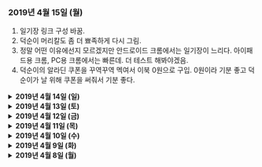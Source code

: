 ### 2019년 4월 15일 (월)

1. 일기장 링크 구성 바꿈.
2. 덕순이 머리칼도 좀 더 뾰족하게 다시 그림.
3. 정말 어떤 이유에선지 모르겠지만 안드로이드 크롬에서는 일기장이 느리다. 아이패드용 크롬, PC용 크롬에서는 빠른데. 더 테스트 해봐야겠음.
4. 덕순이의 알라딘 쿠폰을 꾸역꾸역 멕여서 이북 0원으로 구입. 0원이라 기분 좋고 덕순이가 날 위해 쿠폰을 써줘서 기분 좋다.

<details><summary><b>2019년 4월 14일 (일)</b></summary><p>
1. 어제 읽은 📖책은 A Mango-Shaped Space. '미아'라는 평범한 미국 10대 소녀의 이야기인데, 부모와 남매와 친구와 😸고양이와 생활하면서 겪는 다양한 이야기를 다룬다. 미아의 한 가지 평범하지 않은 점은 공감각을 (共感覚, Synesthesia) 가졌다는 것인데, 공감각은 (나도 소설을 읽기 전엔 이런 현상이 있는지도 몰랐다) 말 그대로 감각이 서로 함께 한다는 뜻 (예를 들어 👂청각과 👁시각 신경이 서로 연결되어있는 경우). 미아의 경우 숫자나 글자를 보면 각 글자마다 색깔이 입혀져있고, 소리를 들으면 눈 앞에 도형이 아른거리고, 가족이 키우는 고양이가 지나간 자리엔 🥭망고 색깔의 잔상이 남아있다. 딱히 병이 아니라 (물론 미아 주변에서는 병이라고 보는 사람도 있지만) 그저 세상을 다른 식으로 보는 것이기 때문에 이야기는 가볍고 밝은 분위기. 평화롭게 읽기 좋았음.<br/>
2. 🎵음악을 인터넷으로 들을 땐 유튜브 뮤직이면 충분한데, 폰으로 들을 땐 데이터 사용 없이 들을 수 있는 mp3 파일을 몇 개 저장해 놓고 있다. 문제는 구글 뮤직 앱이 디렉토리 검색을 제대로 못하는 지 분명 파일이 있는데도 목록에 안 보일 때가 있고, 디자인도 세계 최악으로 👎구리다. 덤으로 팟캐스트 mp3 파일도 음악으로 인식해, 블랙팬서 엔딩곡이 끝나고 다음 트랙으로 플스 팟캐스트가 재생되는 사태가 벌어진다. 마침 책도 다 읽었겠다, 수술을 해보자🔪. 폰에 있는 음악 파일 다 끄집어내서 📁폴더 구조 통일하고, 📄파일명 형식도 통일하고, 태그도 제목과 아티스트 부분만 남기고 다 지우고, 앨범아트도 사실 음악 듣는 데에는 아무 도움 안 되기 때문에 전부 삭제. 더 이상 안 듣는 노래도 다 삭제. 이제야 좀 깔끔해졌지만, 구글 뮤직 앱 디자인이 구린 건 바꿀 수 없으니 새 음악 앱을 찾아 헤맨 결과, Pulsar라는 💎보물을 발견. 초심플 디자인 + 광고 없음 + 무료라는 강력한 3박자를 가진 앱이라 당장 설치. 파일 인식률도 좋고 UI 커스터마이징도 된다 (색깔 바꾸기는 물론 안 쓰는 탭 숨기기도 됨). 특정 폴더 제외하기 기능도 있다 (팟캐스트 폴더를 제외하면 된다!). 뿌듯한 툐요일 작업이었다.
</p></details>

<details><summary><b>2019년 4월 13일 (토)</b></summary><p>
한국에 계신 어머니의 스마트폰에 뭔가 쓸데없는 앱이 너무 많이 깔려있는데 어떻게 지우는 지 잘 모르시길래 원격으로 관리해드렸다. AnyDesk라는 프로그램을 쓰니 내 맥북에서 어머니 스마트폰을 원격으로 조작할 수 있음. 매우 편리해서 눈물이 나올지경. 무료에다가 사용시간 제한도 없음. 광고도 없음. 깔끔 그 자체.
</p></details>

<details><summary><b>2019년 4월 12일 (금)</b></summary><p>
IT업계 일하면서 느끼는 점은, IT가 발전하면 할수록 IT와 단절된 시간을 확실히 확보해놓아야 한다. 24시간 IT기기 붙잡고 사는 건 그냥 중독이고, 오히려 적게 쓰더라도 그 IT기기와 콘텐츠가 내 생활습관과 두뇌에 어떤 영향을 미치는 지 확실히 이해하고 컨트롤하는 게 중요하다고 생각한다. 안 그러면 나이 들어서 팝콘뇌로 살아야하는데 아무리 생각해도 21세기 후반부는 팝콘뇌를 가진 사람이 건강하게 살아가기엔 무지 힘든 사회이지 않을까 싶음.

</p></details>
<details><summary><b>2019년 4월 11일 (목)</b></summary><p>
인터넷이 고쳐지기까지의 여정을 기록해본다. 이것도 시간 지나면 추억이니.
<table>
  <thead>
    <tr>
      <th> </th>
      <th>나/덕순이</th>
      <th> </th>
      <th>인터넷 서비스 고객센터</th>
      <th> </th>
    </tr>
  </thead>
  <tbody>
    <tr>
      <td>3/24</td>
      <td>인터넷이 느리다고 이메일 보냄</td>
      <td>&lt;=&gt;</td>
      <td>자동응답 메일</td>
      <td> </td>
    </tr>
    <tr>
      <td> </td>
      <td>저녁 때 전화함</td>
      <td>&lt;=&gt;</td>
      <td>“기술팀이 모두 퇴근했으니 내일 다시 전화해주세요”</td>
      <td> </td>
    </tr>
    <tr>
      <td>3/25</td>
      <td>고객센터로 전화</td>
      <td>&lt;=&gt;</td>
      <td>여러가지 시도해봤지만 속도는 그대로. 기술팀 내부에서 작업 후 답변 메일주기로 함. 고객상담원이 K팝 팬이었고 자기소개를 한국어로 할 수 있었음.</td>
      <td> </td>
    </tr>
    <tr>
      <td>3/26</td>
      <td> </td>
      <td> </td>
      <td> </td>
      <td> </td>
    </tr>
    <tr>
      <td>3/27</td>
      <td>인터넷 회선 관리회사의 기사를 파견해야한다는 메일을 받았다. 내일 오기로 함.</td>
      <td> </td>
      <td> </td>
      <td> </td>
    </tr>
    <tr>
      <td>3/28</td>
      <td>“인터넷 기사님, 초인종 여기 누르세요”라는 메모를 건물 입구에 붙여놓은 후, 집에서 일하면서 대기했지만 기사님은 오지 않았다. (첫번째)</td>
      <td> </td>
      <td> </td>
      <td> </td>
    </tr>
    <tr>
      <td> </td>
      <td>기사님이 오지 않았다고 전화</td>
      <td>&lt;=&gt;</td>
      <td>“새 예약을 잡아야겠네요”</td>
      <td> </td>
    </tr>
    <tr>
      <td>3/29</td>
      <td> </td>
      <td> </td>
      <td> </td>
      <td> </td>
    </tr>
    <tr>
      <td>3/30</td>
      <td>다른 인터넷 회사로 옮길까 생각해봤지만 12월까지 계약되어있는 상태고 옮겨봤자 회선 관리회사는 똑같기 때문에 단념.</td>
      <td> </td>
      <td> </td>
      <td> </td>
    </tr>
    <tr>
      <td>3/31</td>
      <td>유튜브 영상을 144p 화질로 보고있다. 이목구비가 다 일그러져있지만 어떻게든 적응해서 본다.</td>
      <td> </td>
      <td> </td>
      <td> </td>
    </tr>
    <tr>
      <td>4/1</td>
      <td>집에서 일하면서 대기했지만 기사님은 오지 않았다. (두번째) 건물 초인종에서 내 이름을 찾지 못한 것일까? 아니면 아예 안 온건가? 그들은 왜 오지 않으면 오지 않는다고 문자나 전화를 해주지 않는 것일까?</td>
      <td> </td>
      <td> </td>
      <td> </td>
    </tr>
    <tr>
      <td> </td>
      <td>기사님이 오지 않았다고 전화</td>
      <td>&lt;=&gt;</td>
      <td>“새 예약을 잡아야겠네요”</td>
      <td> </td>
    </tr>
    <tr>
      <td>4/2</td>
      <td>집에서 일하면서 대기했지만 기사님은 오지 않았다. (세번째)</td>
      <td> </td>
      <td> </td>
      <td> </td>
    </tr>
    <tr>
      <td> </td>
      <td>기사님이 오지 않았다고 전화</td>
      <td>&lt;=&gt;</td>
      <td>“새 예약을 잡아야겠네요”</td>
      <td> </td>
    </tr>
    <tr>
      <td>4/3</td>
      <td> </td>
      <td> </td>
      <td> </td>
      <td> </td>
    </tr>
    <tr>
      <td>4/4</td>
      <td>집에서 일하면서 대기했지만 기사님은 오지 않았다. (네번째) 건물 입구에 큼지막하게 “기사님!! 이쪽으로 들어오시면 됩니다” 안내 메모를 붙여놨건만 허탕이었다. 저녁 때 장보러 나가면서 조용히 메모를 뜯어냈다.</td>
      <td> </td>
      <td> </td>
      <td> </td>
    </tr>
    <tr>
      <td> </td>
      <td>기사님이 오지 않았다고 전화</td>
      <td>&lt;=&gt;</td>
      <td>“새 예약을 잡아야겠네요”</td>
      <td> </td>
    </tr>
    <tr>
      <td>4/5</td>
      <td>집에서 일하면서 대기했지만 기사님은 오지 않았다. (다섯번째) 인터넷 기사가 실제로 존재하긴 하는 것일까?</td>
      <td> </td>
      <td> </td>
      <td> </td>
    </tr>
    <tr>
      <td> </td>
      <td>기사님이 오지 않았다고 전화</td>
      <td>&lt;=&gt;</td>
      <td>(금요일이라 그런지) 월요일에 답변주겠다고 함.</td>
      <td> </td>
    </tr>
    <tr>
      <td>4/6</td>
      <td>검색해보니 나와 같은 경우가 꽤 있다는 걸 알았다. 1개 회사가 회선 관리를 독점하니 기술자가 부족하지만 부족한대로 그냥저냥 작업하는 듯.</td>
      <td> </td>
      <td> </td>
      <td> </td>
    </tr>
    <tr>
      <td>4/7</td>
      <td> </td>
      <td> </td>
      <td> </td>
      <td> </td>
    </tr>
    <tr>
      <td>4/8</td>
      <td>‘아마 또 새 예약을 잡아야하겠지?’라는 생각을 하며 전화</td>
      <td>=&gt;</td>
      <td>“이렇게까지 안 올리가 없을텐데요… 회선 관리회사와 확인해볼게요”</td>
      <td> </td>
    </tr>
    <tr>
      <td> </td>
      <td>(원격으로 고쳤다고 말이라도 해주지…)</td>
      <td>&lt;=</td>
      <td>“회선 관리회사와 확인해보니 원격으로 고쳤다고 하네요. 새 라우터로 교환하면 아마 속도가 살아날 거예요. 라우터 바로 발송해드릴게요”</td>
      <td> </td>
    </tr>
    <tr>
      <td> </td>
      <td>“그럼 바로 라우터 발송해주세요. 기다리겠습니다”</td>
      <td>&lt;=&gt;</td>
      <td>“2~3일내로 도착할거에요”</td>
      <td> </td>
    </tr>
    <tr>
      <td>4/9</td>
      <td>라우터 도착. 하루만에 오니 약간 놀랐다. 칼퇴 후 라우터를 교체하니… 인터넷 속도가 살아났다! 기뻐서 속도테스트를 계속 해본다. 독일 서비스에 대해 불평하면서 즐겁게 저녁을 먹었다.</td>
      <td> </td>
      <td> </td>
      <td> </td>
    </tr>
  </tbody>
</table>

</p></details><details><summary><b>2019년 4월 10일 (수)</b></summary><p>
<li>
<ol>1. 인터넷이 잘 된다... 드디어 고쳤다. 결국 모뎀을 새 걸로 바꿨는데 바꾸니 잘 된다. 400kbits 에서 10mpbs 를 체험하니 중학교 때의 하나로통신을 처음 썼을 때의 추억이 살아났다. 인터넷 회사에 대한 분노가 모두 사그라들고 다시 평화로운 일상으로 돌아간다.</ol>
<ol>2. 무선 이어폰이 너무 마음에 들어서 헤드폰은 팔아버리기로. 반값에 내놓았는데 아침에 바로 문자가 와서 토요일 오전에 만나 직거래하기로 했다. 사는 사람이 토요일까지 변심하지 않는다면 말이지만.</ol>
</li>

</p></details><details><summary><b>2019년 4월 9일 (화)</b></summary><p>

무선 이어폰을 샀다. 헤드폰은 음질은 (특히 베이스) 좋지만 오래 끼면 머리가 아프고 (내가 머리가 큰 것도 한 목하지 싶다), 더운 날엔 헤드폰 쿠션부분에 땀이 차서 별로 위생적이지 않다. 애플의 에어팟 이어폰을 사고 싶었지만 가격이 20만원 가까이하기 때문에 논외고, 여러 검색을 해보니 2만원짜리 MPOW 무선 이어폰이 좋아보여서 구입. 결과는 대만족. 애플의 고급스러움은 없지만 20만원은 너무했다.

</p></details><details><summary><b>2019년 4월 8일 (월)</b></summary><p>

어제 읽은 책은 '82년생 김지영': 예전부터 읽고 싶긴 했는데, 왠지 책으로 읽고 싶어서 어떻게 구하지 하고 있다가, 덕순이가 베를린 내 중고거래로 구해줬다. 독일에서 한국 중고책 거래라니 신기함. 책은 평범한 한국 여자의 이야기라 공감되는 부분도 있는 반면, 나에겐 전혀 상관없는 평범함도 있었기 때문에 새로 알게되는 것도 많았다. 남성으로 사는 것이 사회적으로 어드밴티지가 있다는 것을 인지하고 (나는 군대에 가는 것도 어드밴티지라고 생각한다) 함께 일하는 여성들에게 과하지 않은 배려만 더하면 장기적으로 나에게 이득일 것이라고 생각한다.

</p>
</details>
